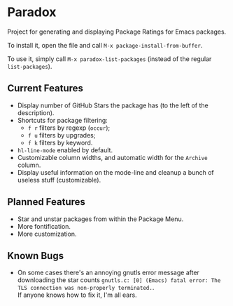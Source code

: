 Paradox
=======

Project for generating and displaying Package Ratings for Emacs packages.

To install it, open the file and call `M-x package-install-from-buffer`.

To use it, simply call `M-x paradox-list-packages` (instead of the regular `list-packages`).

## Current Features ##

* Display number of GitHub Stars the package has (to the left of the
  description).
* Shortcuts for package filtering:
    * `f r` filters by regexp (`occur`);
    * `f u` filters by upgrades;
    * `f k` filters by keyword.
* `hl-line-mode` enabled by default.
* Customizable column widths, and automatic width for the `Archive` column.
* Display useful information on the mode-line and cleanup a bunch of useless stuff (customizable).

## Planned Features ##

* Star and unstar packages from within the Package Menu.
* More fontification.
* More customization.

## Known Bugs ##

* On some cases there's an annoying gnutls error message after downloading the star counts `gnutls.c: [0] (Emacs) fatal error: The TLS connection was non-properly terminated.`.  
  If anyone knows how to fix it, I'm all ears.

